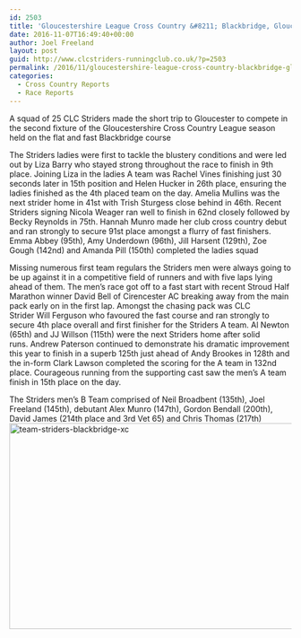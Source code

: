 ```yaml
---
id: 2503
title: 'Gloucestershire League Cross Country &#8211; Blackbridge, Gloucester  &#8211; 05/11/2016'
date: 2016-11-07T16:49:40+00:00
author: Joel Freeland
layout: post
guid: http://www.clcstriders-runningclub.co.uk/?p=2503
permalink: /2016/11/gloucestershire-league-cross-country-blackbridge-gloucester-05112016/
categories:
  - Cross Country Reports
  - Race Reports
---
```

A squad of 25 CLC Striders made the short trip to Gloucester to compete in the second fixture of the Gloucestershire Cross Country League season held on the flat and fast Blackbridge course

The Striders ladies were first to tackle the blustery conditions and were led out by Liza Barry who stayed strong throughout the race to finish in 9th place. Joining Liza in the ladies A team was Rachel Vines finishing just 30 seconds later in 15th position and Helen Hucker in 26th place, ensuring the ladies finished as the 4th placed team on the day. Amelia Mullins was the next strider home in 41st with Trish Sturgess close behind in 46th. Recent Striders signing Nicola Weager ran well to finish in 62nd closely followed by Becky Reynolds in 75th. Hannah Munro made her club cross country debut and ran strongly to secure 91st place amongst a flurry of fast finishers. Emma Abbey (95th), Amy Underdown (96th), Jill Harsent (129th), Zoe Gough (142nd) and Amanda Pill (150th) completed the ladies squad

Missing numerous first team regulars the Striders men were always going to be up against it in a competitive field of runners and with five laps lying ahead of them. The men&#8217;s race got off to a fast start with recent Stroud Half Marathon winner David Bell of Cirencester AC breaking away from the main pack early on in the first lap. Amongst the chasing pack was CLC Strider Will Ferguson who favoured the fast course and ran strongly to secure 4th place overall and first finisher for the Striders A team. Al Newton (65th) and JJ Willson (115th) were the next Striders home after solid runs. Andrew Paterson continued to demonstrate his dramatic improvement this year to finish in a superb 125th just ahead of Andy Brookes in 128th and the in-form Clark Lawson completed the scoring for the A team in 132nd place. Courageous running from the supporting cast saw the men&#8217;s A team finish in 15th place on the day.

The Striders men&#8217;s B Team comprised of Neil Broadbent (135th), Joel Freeland (145th), debutant Alex Munro (147th), Gordon Bendall (200th), David James (214th place and 3rd Vet 65) and Chris Thomas (217th)[<img class="aligncenter wp-image-2504" src="http://www.clcstriders-runningclub.co.uk/wplive/wp-content/uploads/2016/11/Team-Striders-Blackbridge-XC.jpg" alt="team-striders-blackbridge-xc" width="654" height="367" srcset="http://www.clcstriders-runningclub.co.uk/wplive/wp-content/uploads/2016/11/Team-Striders-Blackbridge-XC.jpg 960w, http://www.clcstriders-runningclub.co.uk/wplive/wp-content/uploads/2016/11/Team-Striders-Blackbridge-XC-300x169.jpg 300w, http://www.clcstriders-runningclub.co.uk/wplive/wp-content/uploads/2016/11/Team-Striders-Blackbridge-XC-768x432.jpg 768w" sizes="(max-width: 654px) 100vw, 654px" />](http://www.clcstriders-runningclub.co.uk/wplive/wp-content/uploads/2016/11/Team-Striders-Blackbridge-XC.jpg)